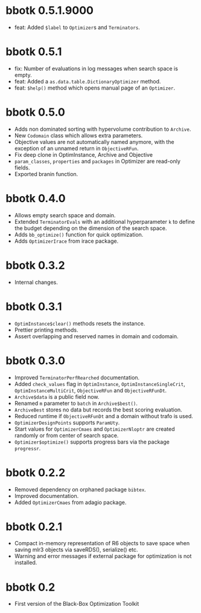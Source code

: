 # bbotk 0.5.1.9000

* feat: Added `$label` to `Optimizer`s and `Terminators`.

# bbotk 0.5.1

* fix: Number of evaluations in log messages when search space is empty.
* feat: Added a `as.data.table.DictionaryOptimizer` method.
* feat: `$help()` method which opens manual page of an `Optimizer`.

# bbotk 0.5.0

* Adds non dominated sorting with hypervolume contribution to `Archive`.
* New `Codomain` class which allows extra parameters.
* Objective values are not automatically named anymore, with the exception of
  an unnamed return in `ObjectiveRFun`.
* Fix deep clone in OptimInstance, Archive and Objective
* `param_classes`, `properties` and `packages` in Optimizer are read-only
  fields.
* Exported branin function.

# bbotk 0.4.0

* Allows empty search space and domain.
* Extended `TerminatorEvals` with an additional hyperparameter `k` to define the
  budget depending on the dimension of the search space.
* Adds `bb_optimize()` function for quick optimization.
* Adds `OptimizerIrace` from irace package.

# bbotk 0.3.2

* Internal changes.

# bbotk 0.3.1

* `OptimInstance$clear()` methods resets the instance.
* Prettier printing methods.
* Assert overlapping and reserved names in domain and codomain.

# bbotk 0.3.0

* Improved `TerminatorPerfRearched` documentation.
* Added `check_values` flag in `OptimInstance`, `OptimInstanceSingleCrit`,
  `OptimInstanceMultiCrit`, `ObjectiveRFun` and `ObjectiveRFunDt`.
* `Archive$data` is a public field now.
* Renamed `m` parameter to `batch` in `Archive$best()`.
* `ArchiveBest` stores no data but records the best scoring evaluation.
* Reduced runtime if `ObjectiveRFunDt` and a domain without trafo is used.
* `OptimizerDesignPoints` supports `ParamUty`.
* Start values for `OptimizerCmaes` and `OptimizerNloptr` are created randomly
  or from center of search space.
* `Optimizer$optimize()` supports progress bars via the package `progressr`.

# bbotk 0.2.2

* Removed dependency on orphaned package `bibtex`.
* Improved documentation.
* Added `OptimizerCmaes` from adagio package.

# bbotk 0.2.1

* Compact in-memory representation of R6 objects to save space when
  saving mlr3 objects via saveRDS(), serialize() etc.
* Warning and error messages if external package for optimization is
  not installed.

# bbotk 0.2

* First version of the Black-Box Optimization Toolkit
